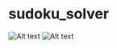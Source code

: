 # sudoku_solver

![Alt text](img/screenshot_1.jpg?raw=true "Screenshot 1")
![Alt text](img/screenshot_2.jpg?raw=true "Screenshot 2")
